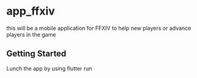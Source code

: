# app_ffxiv

this will be a mobile application for FFXIV to help new players or advance players in the game

## Getting Started

Lunch the app by using flutter run
